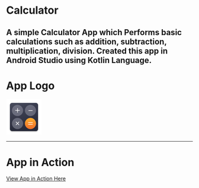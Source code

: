<h1>Calculator</h1>
<h2>A simple Calculator App which Performs basic calculations such as addition, subtraction, multiplication, division. Created this app in Android Studio using Kotlin Language.</h2> 
<h1>App Logo</h1>
<img src="icon.png" alt="Calculator Logo">
<hr>

# App in Action
[View App in Action Here](https://www.linkedin.com/feed/update/urn:li:activity:6721870213295484928/)
